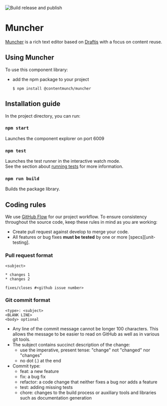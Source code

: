 ![Build release and publish](https://github.com/contentmunch/muncher/workflows/build%20release%20and%20publish/badge.svg)
# Muncher  
[Muncher](https://www.muncher.dev/) is a rich text editor based on [Draftjs](https://draftjs.org/) with a focus on content reuse. 


## Using Muncher
To use this component library:

* add the npm package to your project
    ```
    $ npm install @contentmunch/muncher
    ```  
## Installation guide
In the project directory, you can run:

### `npm start`
Launches the component explorer on port 6009

### `npm test`

Launches the test runner in the interactive watch mode.<br />
See the section about [running tests](https://facebook.github.io/create-react-app/docs/running-tests) for more information.

### `npm run build`

Builds the package library.

## Coding rules
We use [GitHub Flow](https://guides.github.com/introduction/flow/) for our project workflow.
To ensure consistency throughout the source code, keep these rules in mind as you are working:

* Create pull request against develop to merge your code.
* All features or bug fixes **must be tested** by one or more [specs][unit-testing].

### Pull request format

```
<subject>

* changes 1
* changes 2

fixes/closes #<github issue number>

```

### Git commit format

```
<type>: <subject>
<BLANK LINE> 
<body> optional
```
* Any line of the commit message cannot be longer 100 characters. This allows the message to be easier to read on GitHub as well as in various git tools.
* The subject contains succinct description of the change:
    * use the imperative, present tense: "change" not "changed" nor "changes"
    * no dot (.) at the end
* Commit type:
    * feat: a new feature
    * fix: a bug fix
    * refactor: a code change that neither fixes a bug nor adds a feature
    * test: adding missing tests
    * chore: changes to the build process or auxiliary tools and libraries such as documentation generation



